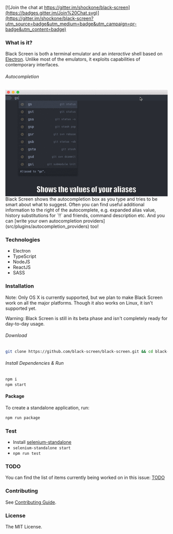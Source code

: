 [![Join the chat at https://gitter.im/shockone/black-screen](https://badges.gitter.im/Join%20Chat.svg)](https://gitter.im/shockone/black-screen?utm_source=badge&utm_medium=badge&utm_campaign=pr-badge&utm_content=badge)

### What is it?

Black Screen is both a terminal emulator and an *interactive* shell based on [Electron](http://electron.atom.io/).
Unlike most of the emulators, it exploits capabilities of contemporary interfaces.

###### Autocompletion
<img align="right" src="README/autocompletion.gif">
Black Screen shows the autocompletion box as you type and tries to be smart about what to suggest.
Often you can find useful additional information to the right of the autocomplete, e.g. expanded alias value, 
history substitutions for `!!` and friends, command description etc. And you can [write your own autocompletion providers](src/plugins/autocompletion_providers) too!

### Technologies

* Electron
* TypeScript
* NodeJS
* ReactJS
* SASS

### Installation

Note: Only OS X is currently supported, but we plan to make Black Screen work on all the major platforms. Though it also works on Linux, it isn't supported yet.

Warning: Black Screen is still in its beta phase and isn't completely ready for day-to-day usage.

###### Download

```bash
git clone https://github.com/black-screen/black-screen.git && cd black-screen
```

###### Install Dependencies & Run

```bash
npm i
npm start
```

#### Package

To create a standalone application, run:

```bash
npm run package
```

### Test

* Install [selenium-standalone](https://github.com/vvo/selenium-standalone)
* `selenium-standalone start`
* `npm run test`

### TODO

You can find the list of items currently being worked on in this issue: [TODO](https://github.com/shockone/black-screen/issues/58)

### Contributing

See [Contributing Guide](https://github.com/shockone/black-screen/blob/master/CONTRIBUTING.md).

### License

The MIT License.
